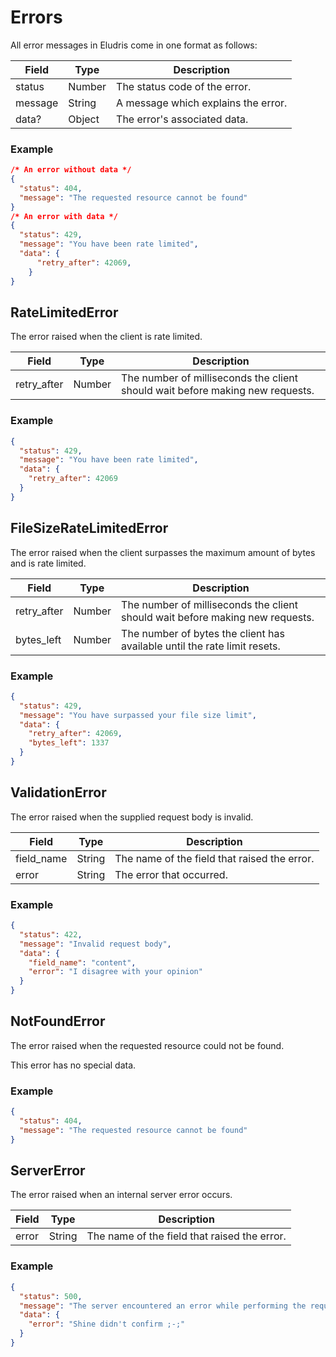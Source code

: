 # Errors

All error messages in Eludris come in one format as follows:

| Field   | Type   | Description                         |
| ------- | ------ | ----------------------------------- |
| status  | Number | The status code of the error.       |
| message | String | A message which explains the error. |
| data?   | Object | The error's associated data.        |

### Example

```json
/* An error without data */
{
  "status": 404,
  "message": "The requested resource cannot be found"
}
/* An error with data */
{
  "status": 429,
  "message": "You have been rate limited",
  "data": {
      "retry_after": 42069,
    }
}
```

## RateLimitedError

The error raised when the client is rate limited.

| Field       | Type   | Description                                                                   |
| ----------- | ------ | ----------------------------------------------------------------------------- |
| retry_after | Number | The number of milliseconds the client should wait before making new requests. |

### Example

```json
{
  "status": 429,
  "message": "You have been rate limited",
  "data": {
    "retry_after": 42069
  }
}
```

## FileSizeRateLimitedError

The error raised when the client surpasses the maximum amount of bytes and is rate limited.

| Field       | Type   | Description                                                                   |
| ----------- | ------ | ----------------------------------------------------------------------------- |
| retry_after | Number | The number of milliseconds the client should wait before making new requests. |
| bytes_left  | Number | The number of bytes the client has available until the rate limit resets.     |

### Example

```json
{
  "status": 429,
  "message": "You have surpassed your file size limit",
  "data": {
    "retry_after": 42069,
    "bytes_left": 1337
  }
}
```

## ValidationError

The error raised when the supplied request body is invalid.

| Field      | Type   | Description                                  |
| ---------- | ------ | -------------------------------------------- |
| field_name | String | The name of the field that raised the error. |
| error      | String | The error that occurred.                     |

### Example

```json
{
  "status": 422,
  "message": "Invalid request body",
  "data": {
    "field_name": "content",
    "error": "I disagree with your opinion"
  }
}
```

## NotFoundError

The error raised when the requested resource could not be found.

This error has no special data.

### Example

```json
{
  "status": 404,
  "message": "The requested resource cannot be found"
}
```

## ServerError

The error raised when an internal server error occurs.

| Field | Type   | Description                                  |
| ----- | ------ | -------------------------------------------- |
| error | String | The name of the field that raised the error. |

### Example

```json
{
  "status": 500,
  "message": "The server encountered an error while performing the requested action",
  "data": {
    "error": "Shine didn't confirm ;-;"
  }
}
```
